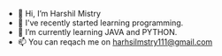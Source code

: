 - 👋 Hi, I’m Harshil Mistry
- 👀 I've recently started learning programming.
- 🌱 I’m currently learning JAVA and PYTHON.
- 📫 You can reqach me on harhsilmstry111@gmail.com

<!---
Dushasana99/Dushasana99 is a ✨ special ✨ repository because its `README.md` (this file) appears on your GitHub profile.
You can click the Preview link to take a look at your changes.
--->
